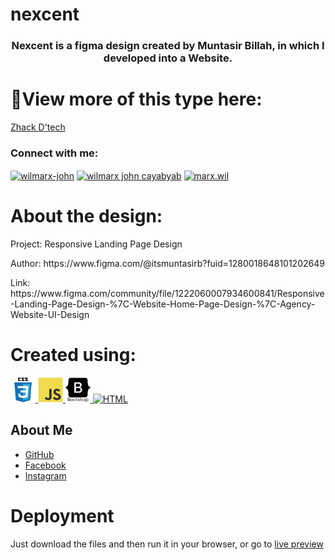 # nexcent
<h3 align="center">Nexcent is a figma design created by Muntasir Billah, in which I developed into a Website.</h3>

# 📝View more of this type here: 
[Zhack D'tech](https://github.com/zhackdtech)

<h3 align="left">Connect with me:</h3>
<p align="left">
<a href="https://codepen.io/wilmarx-john" target="blank"><img align="center" src="https://raw.githubusercontent.com/rahuldkjain/github-profile-readme-generator/master/src/images/icons/Social/codepen.svg" alt="wilmarx-john" height="30" width="40"></a>
<a href="https://fb.com/wilmarx john cayabyab" target="blank"><img align="center" src="https://raw.githubusercontent.com/rahuldkjain/github-profile-readme-generator/master/src/images/icons/Social/facebook.svg" alt="wilmarx john cayabyab" height="30" width="40"></a>
<a href="https://instagram.com/marx.wil" target="blank"><img align="center" src="https://raw.githubusercontent.com/rahuldkjain/github-profile-readme-generator/master/src/images/icons/Social/instagram.svg" alt="marx.wil" height="30" width="40"></a>
</p>

# About the design: 
<p>Project: Responsive Landing Page Design</p>
<p>Author: https://www.figma.com/@itsmuntasirb?fuid=1280018648101202649</p>
<p>Link: https://www.figma.com/community/file/1222060007934600841/Responsive-Landing-Page-Design-%7C-Website-Home-Page-Design-%7C-Agency-Website-UI-Design</p>

# Created using:
<p align="left">
  <a href="https://www.w3schools.com/css/" target="_blank" rel="noreferrer"> 
    <img src="https://raw.githubusercontent.com/devicons/devicon/master/icons/css3/css3-original-wordmark.svg" alt="css3" width="40" height="40"> 
  </a> 
  <a href="https://developer.mozilla.org/en-US/docs/Web/JavaScript" target="_blank" rel="noreferrer"> 
    <img src="https://raw.githubusercontent.com/devicons/devicon/master/icons/javascript/javascript-original.svg" alt="javascript" width="40" height="40"> 
  </a>
  <a href="https://getbootstrap.com" target="_blank" rel="noreferrer"> 
    <img src="https://raw.githubusercontent.com/devicons/devicon/master/icons/bootstrap/bootstrap-plain-wordmark.svg" alt="bootstrap" width="40" height="40"> 
  </a>
  <a href="https://getbootstrap.com" target="_blank" rel="noreferrer"> 
    <img src="https://cdn-icons-png.flaticon.com/512/5968/5968267.png" alt="HTML" width="40" height="40"> 
  </a>
</p>

## About Me

- [GitHub](https://github.com/zhackdtech)
- [Facebook](https://www.facebook.com/profile.php?id=61550879160614)
- [Instagram](https://www.instagram.com/marx.wil/)

# Deployment

Just download the files and then run it in your browser, or go to [live preview](https://zhackdtech.github.io/nexcent)

